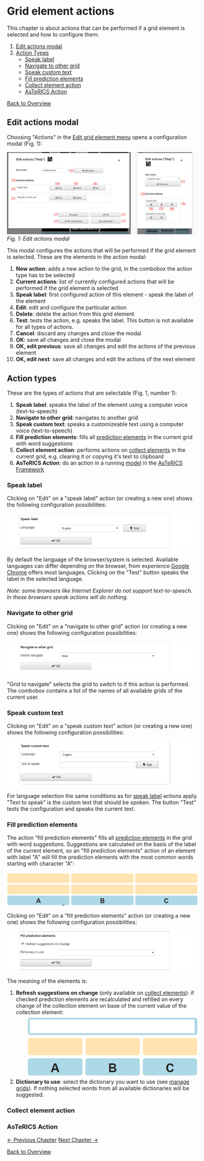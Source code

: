 # Grid element actions
This chapter is about actions that can be performed if a grid element is selected and how to configure them:

1. [Edit actions modal](05_actions.md#edit-actions-modal)
1. [Action Types](05_actions.md#speak-label)
    * [Speak label](05_actions.md#speak-label)
    * [Navigate to other grid](05_actions.md#navigate-to-other-grid)
    * [Speak custom text](05_actions.md#speak-custom-text)
    * [Fill prediction elements](05_actions.md#fill-prediction-elements)
    * [Collect element action](05_actions.md#collect-element-action)
    * [AsTeRICS Action](05_actions.md#asterics-action)

[Back to Overview](00_index.md)

## Edit actions modal

Choosing "Actions" in the [Edit grid element menu](03_appearance_layout.md#editing-grid-elements) opens a configuration modal (Fig. 1):

![input options](img/edit_actions_en.jpg)
*Fig. 1: Edit actions modal*

This modal configures the actions that will be performed if the grid element is selected. These are the elements in the action modal:

1. **New action**: adds a new action to the grid, in the combobox the action type has to be selected
1. **Current actions**: list of currently configured actions that will be performed if the grid element is selected
1. **Speak label**: first configured action of this element - speak the label of the element
1. **Edit**: edit and configure the particular action
1. **Delete**: delete the action from this grid element
1. **Test**: tests the action, e.g. speaks the label. This button is not available for all types of actions.
1. **Cancel**: discard any changes and close the modal
1. **OK**: save all changes and close the modal
1. **OK, edit previous**: save all changes and edit the actions of the previous element
1. **OK, edit next**: save all changes and edit the actions of the next element

## Action types

These are the types of actions that are selectable (Fig. 1, number 1):

1. **Speak label**: speaks the label of the element using a computer voice (text-to-speech)
1. **Navigate to other grid**: navigates to another grid
1. **Speak custom text**: speaks a customizeable text using a computer voice (text-to-speech)
1. **Fill prediction elements**: fills all [prediction elements](01_terms.md#grid-element) in the current grid with word suggestions
1. **Collect element action**: performs actions on [collect elements](01_terms.md#grid-element) in the current grid, e.g. clearing it or copying it's text to clipboard
1. **AsTeRICS Action**: do an action in a running [model](01_terms.md#asterics-model) in the [AsTeRICS Framework](01_terms.md#asterics-framework)

### Speak label
Clicking on "Edit" on a "speak label" action (or creating a new one) shows the following configuration possibilities:

![action speak label](img/action_speak_label_en.jpg)

By default the language of the browser/system is selected. Available languages can differ depending on the browser, from experience [Google Chrome](https://www.google.com/chrome/) offers most languages. Clicking on the "Test" button speaks the label in the selected language.

*Note: some browsers like Internet Explorer do not support text-to-speech. In these browsers speak actions will do nothing.*

### Navigate to other grid
Clicking on "Edit" on a "navigate to other grid" action (or creating a new one) shows the following configuration possibilities:

![action navigate to other grid](img/action_navigate_en.jpg)

"Grid to navigate" selects the grid to switch to if this action is performed. The combobox contains a list of the names of all available grids of the current user.

### Speak custom text
Clicking on "Edit" on a "speak custom text" action (or creating a new one) shows the following configuration possibilities:

![Speak custom text](img/action_speak_custom_en.jpg)

For language selection the same conditions as for [speak label](05_actions.md#speak-label) actions apply. "Text to speak" is the custom text that should be spoken. The button "Test" tests the configuration and speaks the current text.

### Fill prediction elements
The action "fill prediction elements" fills all [prediction elements](01_terms.md#grid-element) in the grid with word suggestions. Suggestions are calculated on the basis of the label of the current element, so an "fill prediction elements" action of an element with label "A" will fill the prediction elements with the most common words starting with character "A":

![fill prediction elements animation](img/fill_predictions.gif)

Clicking on "Edit" on a "fill prediction elements" action (or creating a new one) shows the following configuration possibilities:

![Speak custom text](img/action_fillprediction_en.jpg)

The meaning of the elements is:
1. **Refresh suggestions on change** (only available on [collect elements](01_terms.md#grid-element)): if checked prediction elements are recalculated and refilled on every change of the collection element on base of the current value of the collection element: <div style="margin-left: 2em"><img src="img/fill_predictions2.gif" alt="fill predictions elements with collect element animation" width="500"/></div>
1. **Dictionary to use**: select the dictionary you want to use (see [manage grids](02_navigation.md#manage-grids-view)). If nothing selected words from all available dictionaries will be suggested.

### Collect element action
### AsTeRICS Action

  
[&#x2190; Previous Chapter](03_appearance_layout.md) [Next Chapter &#x2192;](04_input_options.md)

[Back to Overview](00_index.md)